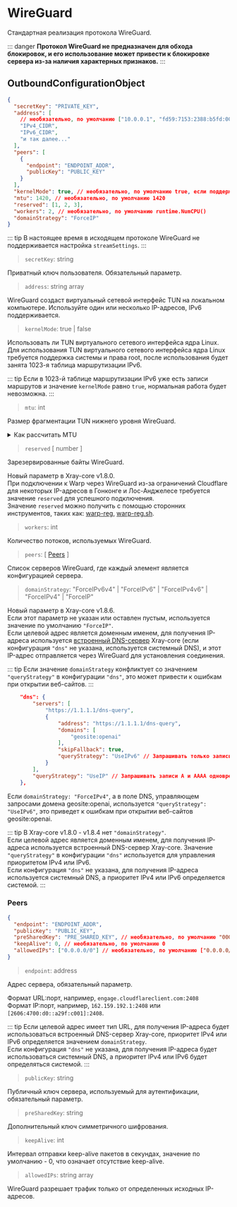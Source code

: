 # WireGuard

Стандартная реализация протокола WireGuard.

::: danger
**Протокол WireGuard не предназначен для обхода блокировок, и его использование может привести к блокировке сервера из-за наличия характерных признаков.**
:::

## OutboundConfigurationObject

```json
{
  "secretKey": "PRIVATE_KEY",
  "address": [
    // необязательно, по умолчанию ["10.0.0.1", "fd59:7153:2388:b5fd:0000:0000:0000:0001"]
    "IPv4_CIDR",
    "IPv6_CIDR",
    "и так далее..."
  ],
  "peers": [
    {
      "endpoint": "ENDPOINT_ADDR",
      "publicKey": "PUBLIC_KEY"
    }
  ],
  "kernelMode": true, // необязательно, по умолчанию true, если поддерживается и есть достаточные права
  "mtu": 1420, // необязательно, по умолчанию 1420
  "reserved": [1, 2, 3],
  "workers": 2, // необязательно, по умолчанию runtime.NumCPU()
  "domainStrategy": "ForceIP"
}
```

::: tip
В настоящее время в исходящем протоколе WireGuard не поддерживается настройка `streamSettings`.
:::

> `secretKey`: string

Приватный ключ пользователя. Обязательный параметр.

> `address`: string array

WireGuard создаст виртуальный сетевой интерфейс TUN на локальном компьютере. Используйте один или несколько IP-адресов, IPv6 поддерживается.

> `kernelMode`: true | false

Использовать ли TUN виртуального сетевого интерфейса ядра Linux.<br>
Для использования TUN виртуального сетевого интерфейса ядра Linux требуется поддержка системы и права root, после использования будет занята 1023-я таблица маршрутизации IPv6.<br>

::: tip
Если в 1023-й таблице маршрутизации IPv6 уже есть записи маршрутов и значение `kernelMode` равно `true`, нормальная работа будет невозможна.
:::

> `mtu`: int

Размер фрагментации TUN нижнего уровня WireGuard.

<details>
<summary>Как рассчитать MTU</summary>

Структура пакета WireGuard выглядит следующим образом:

```
- 20-байтовый заголовок IPv4 или 40-байтовый заголовок IPv6
- 8-байтовый заголовок UDP
- 4 байта типа
- 4 байта индекса ключа
- 8 байтов nonce
- N байтов зашифрованных данных
- 16-байтовый тег аутентификации
```

`N байтов зашифрованных данных` - это значение MTU, которое нам нужно. В зависимости от того, использует ли конечная точка IPv4 или IPv6, конкретное значение может быть 1440 (IPv4) или 1420 (IPv6), и его можно дополнительно уменьшить, если это необходимо в особых условиях (например, PPPoE для домашнего интернета требует дополнительного вычитания 8).
</details>

> `reserved` \[ number \]

Зарезервированные байты WireGuard.

Новый параметр в Xray-core v1.8.0.<br>
При подключении к Warp через WireGuard из-за ограничений Cloudflare для некоторых IP-адресов в Гонконге и Лос-Анджелесе требуется значение `reserved` для успешного подключения.<br>
Значение `reserved` можно получить с помощью сторонних инструментов, таких как: [warp-reg](https://github.com/badafans/warp-reg), [warp-reg.sh](https://github.com/chise0713/warp-reg.sh).

> `workers`: int

Количество потоков, используемых WireGuard.

> `peers`: \[ [Peers](#peers) \]

Список серверов WireGuard, где каждый элемент является конфигурацией сервера.

> `domainStrategy`: "ForceIPv6v4" | "ForceIPv6" | "ForceIPv4v6" | "ForceIPv4" | "ForceIP"

Новый параметр в Xray-core v1.8.6.<br>
Если этот параметр не указан или оставлен пустым, используется значение по умолчанию `"ForceIP"`.<br>
Если целевой адрес является доменным именем, для получения IP-адреса используется [встроенный DNS-сервер](../dns.md) Xray-core (если конфигурация `"dns"` не указана, используется системный DNS), и этот IP-адрес отправляется через WireGuard для установления соединения.<br>

::: tip
Если значение `domainStrategy` конфликтует со значением `"queryStrategy"` в конфигурации `"dns"`, это может привести к ошибкам при открытии веб-сайтов.
:::

```json
    "dns": {
        "servers": [
            "https://1.1.1.1/dns-query",
            {
                "address": "https://1.1.1.1/dns-query",
                "domains": [
                    "geosite:openai"
                ],
                "skipFallback": true,
                "queryStrategy": "UseIPv6" // Запрашивать только записи AAAA
            }
        ],
        "queryStrategy": "UseIP" // Запрашивать записи A и AAAA одновременно, если этот параметр не указан, значение по умолчанию - UseIP
    },
```

Если `domainStrategy: "ForceIPv4"`, а в поле DNS, управляющем запросами домена geosite:openai, используется `"queryStrategy": "UseIPv6"`, это приведет к ошибкам при открытии веб-сайтов geosite:openai.

::: tip
В Xray-core v1.8.0 - v1.8.4 нет `"domainStrategy"`.<br>
Если целевой адрес является доменным именем, для получения IP-адреса используется встроенный DNS-сервер Xray-core. Значение `"queryStrategy"` в конфигурации `"dns"` используется для управления приоритетом IPv4 или IPv6.<br>
Если конфигурация `"dns"` не указана, для получения IP-адреса используется системный DNS, а приоритет IPv4 или IPv6 определяется системой.
:::

### Peers

```json
{
  "endpoint": "ENDPOINT_ADDR",
  "publicKey": "PUBLIC_KEY",
  "preSharedKey": "PRE_SHARED_KEY", // необязательно, по умолчанию "0000000000000000000000000000000000000000000000000000000000000000"
  "keepAlive": 0, // необязательно, по умолчанию 0
  "allowedIPs": ["0.0.0.0/0"] // необязательно, по умолчанию ["0.0.0.0/0", "::/0"]
}
```

> `endpoint`: address

Адрес сервера, обязательный параметр.

Формат URL:порт, например, `engage.cloudflareclient.com:2408`<br>
Формат IP:порт, например, `162.159.192.1:2408` или  `[2606:4700:d0::a29f:c001]:2408`.

::: tip
Если целевой адрес имеет тип URL, для получения IP-адреса будет использоваться встроенный DNS-сервер Xray-core, приоритет IPv4 или IPv6 определяется значением `domainStrategy`.<br>
Если конфигурация `"dns"` не указана, для получения IP-адреса будет использоваться системный DNS, а приоритет IPv4 или IPv6 будет определяться системой.
:::

> `publicKey`: string

Публичный ключ сервера, используемый для аутентификации, обязательный параметр.

> `preSharedKey`: string

Дополнительный ключ симметричного шифрования.

> `keepAlive`: int

Интервал отправки keep-alive пакетов в секундах, значение по умолчанию - 0, что означает отсутствие keep-alive.

> `allowedIPs`: string array

WireGuard разрешает трафик только от определенных исходных IP-адресов.



